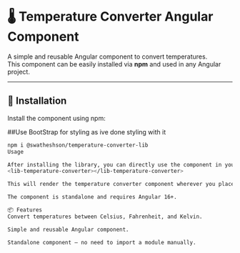 # 🌡️ Temperature Converter Angular Component

A simple and reusable Angular component to convert temperatures.  
This component can be easily installed via **npm** and used in any Angular project.

---

## 🚀 Installation

Install the component using npm:

##Use BootStrap for styling as ive done styling with it

```bash
npm i @swatheshson/temperature-converter-lib
Usage

After installing the library, you can directly use the component in your Angular templates:
<lib-temperature-converter></lib-temperature-converter>

This will render the temperature converter component wherever you place it in your app.

The component is standalone and requires Angular 16+.

📦 Features
Convert temperatures between Celsius, Fahrenheit, and Kelvin.

Simple and reusable Angular component.

Standalone component — no need to import a module manually.
